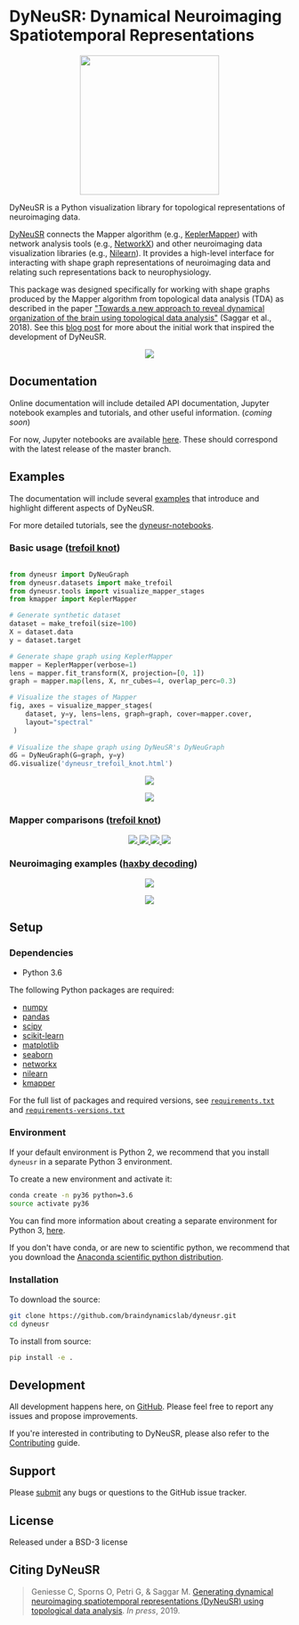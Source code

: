 # DyNeuSR: **Dy**namical **Neu**roimaging **S**patiotemporal **R**epresentations

<p align="center">
<img src="https://raw.githubusercontent.com/braindynamicslab/dyneusr/master/docs/assets/logo.png" height="250">
</p>


DyNeuSR is a Python visualization library for topological representations of neuroimaging data. 

[DyNeuSR](https://braindynamicslab.github.io/dyneusr/) connects the Mapper algorithm (e.g., [KeplerMapper](https://kepler-mapper.scikit-tda.org)) with network analysis tools (e.g., [NetworkX](https://networkx.github.io/)) and other neuroimaging data visualization libraries (e.g., [Nilearn](https://nilearn.github.io/)). It provides a high-level interface for interacting with shape graph representations of neuroimaging data and relating such representations back to neurophysiology.

This package was designed specifically for working with shape graphs produced by the Mapper algorithm from topological data analysis (TDA) as described in the paper ["Towards a new approach to reveal dynamical organization of the brain using topological data analysis"](https://www.nature.com/articles/s41467-018-03664-4) (Saggar et al., 2018). See this [blog post](https://bdl.stanford.edu/blog/tda-cme-paper/) for more about the initial work that inspired the development of DyNeuSR.  

<p align="center">
<img src="https://raw.github.com/braindynamicslab/dyneusr/master/examples/haxby_decoding/mapper_stages.png">
</p>



## Documentation

Online documentation will include detailed API documentation, Jupyter notebook examples and tutorials, and other useful information. (*coming soon*)

For now, Jupyter notebooks are available [here](https://github.com/braindynamicslab/dyneusr-notebooks/). These should correspond with the latest release of the master branch.
 


## Examples

The documentation will include several [examples](https://github.com/braindynamicslab/dyneusr/blob/master/examples/) that introduce and highlight different aspects of DyNeuSR. 

For more detailed tutorials, see the [dyneusr-notebooks](https://github.com/braindynamicslab/dyneusr-notebooks/).


### Basic usage ([trefoil knot](https://github.com/braindynamicslab/dyneusr/blob/master/examples/trefoil_knot))


```python

from dyneusr import DyNeuGraph
from dyneusr.datasets import make_trefoil
from dyneusr.tools import visualize_mapper_stages
from kmapper import KeplerMapper

# Generate synthetic dataset
dataset = make_trefoil(size=100)
X = dataset.data
y = dataset.target

# Generate shape graph using KeplerMapper
mapper = KeplerMapper(verbose=1)
lens = mapper.fit_transform(X, projection=[0, 1])
graph = mapper.map(lens, X, nr_cubes=4, overlap_perc=0.3)

# Visualize the stages of Mapper
fig, axes = visualize_mapper_stages(
	dataset, y=y, lens=lens, graph=graph, cover=mapper.cover, 
	layout="spectral"
 )
 
# Visualize the shape graph using DyNeuSR's DyNeuGraph                          
dG = DyNeuGraph(G=graph, y=y)
dG.visualize('dyneusr_trefoil_knot.html')

```

<p align="center"><a href="https://github.com/braindynamicslab/dyneusr/blob/master/examples/trefoil_knot">
<img src="https://raw.githubusercontent.com/braindynamicslab/dyneusr/master/examples/trefoil_knot/mapper_stages.png">
</a></p>

<p align="center"><a href="https://github.com/braindynamicslab/dyneusr/blob/master/examples/trefoil_knot">
<img src="https://raw.githubusercontent.com/braindynamicslab/dyneusr/master/examples/trefoil_knot/dyneusr_trefoil_knot.png">
</a></p>




### Mapper comparisons ([trefoil knot](https://github.com/braindynamicslab/dyneusr/blob/master/examples/trefoil_knot))

<p align="center"><a href="https://github.com/braindynamicslab/dyneusr/blob/master/examples/trefoil_knot">
<img src="https://raw.githubusercontent.com/braindynamicslab/dyneusr/master/examples/trefoil_knot/mapper_lens_0.png">
<img src="https://raw.githubusercontent.com/braindynamicslab/dyneusr/master/examples/trefoil_knot/mapper_lens_0_1.png">
<img src="https://raw.githubusercontent.com/braindynamicslab/dyneusr/master/examples/trefoil_knot/mapper_lens_0_2.png">
<img src="https://raw.githubusercontent.com/braindynamicslab/dyneusr/master/examples/trefoil_knot/mapper_lens_1_2.png">
</a></p>



### Neuroimaging examples ([haxby decoding](https://github.com/braindynamicslab/dyneusr/blob/master/examples/haxby_decoding))

<p align="center"><a href="https://github.com/braindynamicslab/dyneusr/blob/master/examples/haxby_decoding/visualize_stages.py">
<img src="https://raw.github.com/braindynamicslab/dyneusr/master/examples/haxby_decoding/mapper_stages.png">
</a></p>

<p align="center"><a href="https://github.com/braindynamicslab/dyneusr/blob/master/examples/haxby_decoding/haxby_decoding.py">
<img src="https://raw.github.com/braindynamicslab/dyneusr/master/examples/haxby_decoding/dyneusr_haxby_decoding.png">
</a></p>





## Setup

### Dependencies

- Python 3.6

The following Python packages are required:

-  [numpy](www.numpy.org)
-  [pandas](pandas.pydata.org)
-  [scipy](www.scipy.org)
-  [scikit-learn](scikit-learn.org)
-  [matplotlib](matplotlib.sourceforge.net)
-  [seaborn](stanford.edu/~mwaskom/software/seaborn)
-  [networkx](networkx.github.io)
-  [nilearn](nilearn.github.io)
-  [kmapper](kepler-mapper.scikit-tda.org)

For the full list of packages and required versions, see [`requirements.txt`](https://github.com/braindynamicslab/dyneusr/blob/master/requirements.txt) and [`requirements-versions.txt`](https://github.com/braindynamicslab/dyneusr/blob/master/requirements-versions.txt)



### Environment

If your default environment is Python 2, we recommend that you install `dyneusr` in a separate Python 3 environment. 

To create a new environment and activate it:
```bash
conda create -n py36 python=3.6
source activate py36
```

You can find more information about creating a separate environment for Python 3, [here](https://salishsea-meopar-docs.readthedocs.io/en/latest/work_env/python3_conda_environment.html). 

If you don't have conda, or are new to scientific python, we recommend that you download the [Anaconda scientific python distribution](https://store.continuum.io/cshop/anaconda/). 



### Installation

To download the source:
```bash
git clone https://github.com/braindynamicslab/dyneusr.git
cd dyneusr
```

To install from source:
```bash
pip install -e .
```



## Development

All development happens here, on [GitHub](https://github.com/braindynamicslab/dyneusr/). Please feel free to report any issues and propose improvements. 

If you're interested in contributing to DyNeuSR, please also refer to the [Contributing](https://github.com/braindynamicslab/dyneusr/blob/master/CONTRIBUTING.md) guide. 



## Support

Please [submit](https://github.com/braindynamicslab/dyneusr/issues/new) any bugs or questions to the GitHub issue tracker.



## License

Released under a BSD-3 license



## Citing DyNeuSR

>Geniesse C, Sporns O, Petri G, & Saggar M. [Generating dynamical neuroimaging spatiotemporal representations (DyNeuSR) using topological data analysis](). _In press_, 2019.
